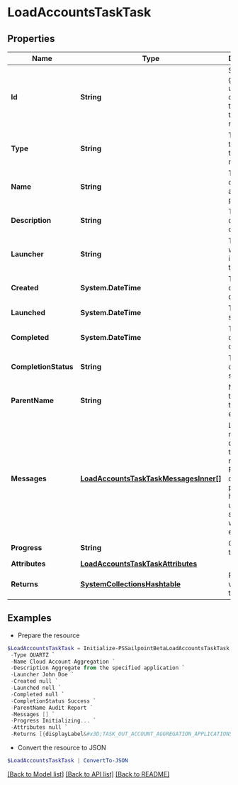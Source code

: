 # LoadAccountsTaskTask
## Properties

Name | Type | Description | Notes
------------ | ------------- | ------------- | -------------
**Id** | **String** | System-generated unique ID of the task this taskStatus represents | [optional] 
**Type** | **String** | Type of task this task represents | [optional] 
**Name** | **String** | The name of the aggregation process | [optional] 
**Description** | **String** | The description of the task | [optional] 
**Launcher** | **String** | The user who initiated the task | [optional] 
**Created** | **System.DateTime** | The Task creation date | [optional] 
**Launched** | **System.DateTime** | The task start date | [optional] 
**Completed** | **System.DateTime** | The task completion date | [optional] 
**CompletionStatus** | **String** | Task completion status. | [optional] 
**ParentName** | **String** | Name of the parent task if exists. | [optional] 
**Messages** | [**LoadAccountsTaskTaskMessagesInner[]**](LoadAccountsTaskTaskMessagesInner.md) | List of the messages dedicated to the report.  From task definition perspective here usually should be warnings or errors. | [optional] 
**Progress** | **String** | Current task state. | [optional] 
**Attributes** | [**LoadAccountsTaskTaskAttributes**](LoadAccountsTaskTaskAttributes.md) |  | [optional] 
**Returns** | [**SystemCollectionsHashtable**](.md) | Return values from the task | [optional] 

## Examples

- Prepare the resource
```powershell
$LoadAccountsTaskTask = Initialize-PSSailpointBetaLoadAccountsTaskTask  -Id ef38f94347e94562b5bb8424a56397d8 `
 -Type QUARTZ `
 -Name Cloud Account Aggregation `
 -Description Aggregate from the specified application `
 -Launcher John Doe `
 -Created null `
 -Launched null `
 -Completed null `
 -CompletionStatus Success `
 -ParentName Audit Report `
 -Messages [] `
 -Progress Initializing... `
 -Attributes null `
 -Returns [{displayLabel&#x3D;TASK_OUT_ACCOUNT_AGGREGATION_APPLICATIONS, attributeName&#x3D;applications}, {displayLabel&#x3D;TASK_OUT_ACCOUNT_AGGREGATION_TOTAL, attributeName&#x3D;total}, {displayLabel&#x3D;TASK_OUT_ACCOUNT_AGGREGATION_OPTIMIZED, attributeName&#x3D;optimizedAggregation}, {displayLabel&#x3D;TASK_OUT_ACCOUNT_AGGREGATION_IGNORED, attributeName&#x3D;ignored}, {displayLabel&#x3D;TASK_OUT_UNCHANGED_ACCOUNTS, attributeName&#x3D;optimized}, {displayLabel&#x3D;TASK_OUT_ACCOUNT_AGGREGATION_CREATED, attributeName&#x3D;created}, {displayLabel&#x3D;TASK_OUT_ACCOUNT_AGGREGATION_UPDATED, attributeName&#x3D;updated}, {displayLabel&#x3D;TASK_OUT_ACCOUNT_AGGREGATION_DELETED, attributeName&#x3D;deleted}, {displayLabel&#x3D;TASK_OUT_ACCOUNT_AGGREGATION_MANAGER_CHANGES, attributeName&#x3D;managerChanges}, {displayLabel&#x3D;TASK_OUT_ACCOUNT_AGGREGATION_BUSINESS_ROLE_CHANGES, attributeName&#x3D;detectedRoleChanges}, {displayLabel&#x3D;TASK_OUT_ACCOUNT_AGGREGATION_EXCEPTION_CHANGES, attributeName&#x3D;exceptionChanges}, {displayLabel&#x3D;TASK_OUT_ACCOUNT_AGGREGATION_POLICIES, attributeName&#x3D;policies}, {displayLabel&#x3D;TASK_OUT_ACCOUNT_AGGREGATION_POLICY_VIOLATIONS, attributeName&#x3D;policyViolations}, {displayLabel&#x3D;TASK_OUT_ACCOUNT_AGGREGATION_POLICY_NOTIFICATIONS, attributeName&#x3D;policyNotifications}, {displayLabel&#x3D;TASK_OUT_ACCOUNT_AGGREGATION_SCORES_CHANGED, attributeName&#x3D;scoresChanged}, {displayLabel&#x3D;TASK_OUT_ACCOUNT_AGGREGATION_SNAPSHOTS_CREATED, attributeName&#x3D;snapshotsCreated}, {displayLabel&#x3D;TASK_OUT_ACCOUNT_AGGREGATION_SCOPES_CREATED, attributeName&#x3D;scopesCreated}, {displayLabel&#x3D;TASK_OUT_ACCOUNT_AGGREGATION_SCOPES_CORRELATED, attributeName&#x3D;scopesCorrelated}, {displayLabel&#x3D;TASK_OUT_ACCOUNT_AGGREGATION_SCOPES_SELECTED, attributeName&#x3D;scopesSelected}, {displayLabel&#x3D;TASK_OUT_ACCOUNT_AGGREGATION_SCOPES_DORMANT, attributeName&#x3D;scopesDormant}, {displayLabel&#x3D;TASK_OUT_ACCOUNT_AGGREGATION_UNSCOPED_IDENTITIES, attributeName&#x3D;unscopedIdentities}, {displayLabel&#x3D;TASK_OUT_ACCOUNT_AGGREGATION_CERTIFICATIONS_CREATED, attributeName&#x3D;certificationsCreated}, {displayLabel&#x3D;TASK_OUT_ACCOUNT_AGGREGATION_CERTIFICATIONS_DELETED, attributeName&#x3D;certificationsDeleted}, {displayLabel&#x3D;TASK_OUT_ACCOUNT_AGGREGATION_APPLICATIONS_GENERATED, attributeName&#x3D;applicationsGenerated}, {displayLabel&#x3D;TASK_OUT_ACCOUNT_AGGREGATION_MANAGED_ATTRIBUTES_PROMOTED, attributeName&#x3D;managedAttributesCreated}, {displayLabel&#x3D;TASK_OUT_ACCOUNT_AGGREGATION_MANAGED_ATTRIBUTES_PROMOTED_BY_APP, attributeName&#x3D;managedAttributesCreatedByApplication}, {displayLabel&#x3D;TASK_OUT_ACCOUNT_AGGREGATION_IDENTITYENTITLEMENTS_CREATED, attributeName&#x3D;identityEntitlementsCreated}, {displayLabel&#x3D;TASK_OUT_ACCOUNT_AGGREGATION_GROUPS_CREATED, attributeName&#x3D;groupsCreated}]
```

- Convert the resource to JSON
```powershell
$LoadAccountsTaskTask | ConvertTo-JSON
```

[[Back to Model list]](../README.md#documentation-for-models) [[Back to API list]](../README.md#documentation-for-api-endpoints) [[Back to README]](../README.md)

